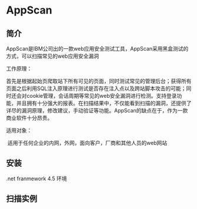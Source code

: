 # AppScan

## 简介

AppScan是IBM公司出的一款web应用安全测试工具，AppScan采用黑盒测试的方式，可以扫描常见的web应用安全漏洞

工作原理：

首先是根据起始页爬取站下所有可见的页面，同时测试常见的管理后台；获得所有页面之后利用SQL注入原理进行测试是否存在注入点以及跨站脚本攻击的可能；同时还会对cookie管理，会话周期等常见的web安全漏洞进行检测。支持登录功能，并且拥有十分强大的报表。在扫描结果中，不仅能看到扫描的漏洞，还提供了详尽的漏洞原理，修改建议，手动验证等功能。AppScan的缺点在于，作为一款商业软件十分昂贵。

适用对象：

​	适用于任何企业的内网，外网，面向客户，厂商和其他人员的web网站



## 安装

.net franmework  4.5 环境

## 扫描实例



